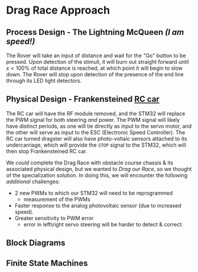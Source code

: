 # Drag Race Approach
## Process Design - The Lightning McQueen _(I am speed!)_
The Rover will take an input of distance and wait for the "Go" button to be pressed. Upon detection of the stimuli, it will burn out straight forward until $x < 100\%$ of total distance is reached, at which point it will begin to slow down. The Rover will stop upon detection of the presence of the end line through its LED light detectors.

## Physical Design - Frankensteined [RC car](https://a.co/d/haKVwfe)
The RC car will have the RF module removed, and the STM32 will replace the PWM signal for both steering *and* power. The PWM signal will likely have distinct periods, as one will tie directly as input to the servo motor, and the other will serve as input to the ESC (Electronic Speed Controller). The RC car turned dragster will also have photo-voltaic sensors attached to its undercarriage, which will provide the `STOP` signal to the STM32, which will then stop Frankensteined RC car.

We *could* complete the Drag Race with obstacle course chassis & its associated physical design, but we wanted to _Drag our Race_, so we thought of the specialization solution. In doing this, we will encounter the following *additional* challenges:
- 2 new PWMs to which our STM32 will need to be reprogrammed
  - measurement of the PWMs
- Faster response to the analog photovoltaic sensor (due to increased speed).
- Greater sensitivity to PWM error
  - error in left\right servo steering will be harder to detect & correct.

## Block Diagrams

## Finite State Machines